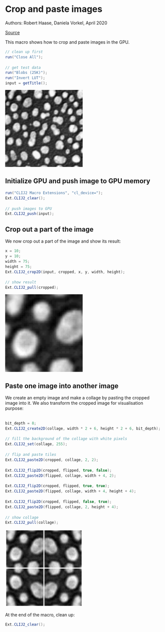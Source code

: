 

# Crop and paste images
Authors: Robert Haase, Daniela Vorkel, April 2020


[Source](https://github.com/clij/clij2-docs/tree/master/src/main/macro/crop_and_paste.ijm)

This macro shows how to crop and paste images in the GPU.

```java
// clean up first
run("Close All");

// get test data
run("Blobs (25K)");
run("Invert LUT");
input = getTitle();

```
<a href="image_1588706596974.png"><img src="image_1588706596974.png" width="250" alt="blobs.gif"/></a>

## Initialize GPU and push image to GPU memory

```java
run("CLIJ2 Macro Extensions", "cl_device=");
Ext.CLIJ2_clear();

// push images to GPU
Ext.CLIJ2_push(input);

```

## Crop out a part of the image
We now crop out a part of the image and show its result:

```java
x = 10;
y = 10;
width = 75;
height = 75;
Ext.CLIJ2_crop2D(input, cropped, x, y, width, height);

// show result
Ext.CLIJ2_pull(cropped);

```
<a href="image_1588706597099.png"><img src="image_1588706597099.png" width="250" alt="CLIJ2_crop2D_result12"/></a>

## Paste one image into another image
We create an empty image and make a collage by pasting the cropped image into it. 
We also transform the cropped image for visualisation purpose:

```java

bit_depth = 8;
Ext.CLIJ2_create2D(collage, width * 2 + 6, height * 2 + 6, bit_depth);

// fill the background of the collage with white pixels
Ext.CLIJ2_set(collage, 255);

// flip and paste tiles
Ext.CLIJ2_paste2D(cropped, collage, 2, 2);

Ext.CLIJ2_flip2D(cropped, flipped, true, false);
Ext.CLIJ2_paste2D(flipped, collage, width + 4, 2);

Ext.CLIJ2_flip2D(cropped, flipped, true, true);
Ext.CLIJ2_paste2D(flipped, collage, width + 4, height + 4);

Ext.CLIJ2_flip2D(cropped, flipped, false, true);
Ext.CLIJ2_paste2D(flipped, collage, 2, height + 4);

// show collage
Ext.CLIJ2_pull(collage);

```
<a href="image_1588706597180.png"><img src="image_1588706597180.png" width="250" alt="CLIJ2_create2D_result13"/></a>

At the end of the macro, clean up:

```java
Ext.CLIJ2_clear();

```



```
```

